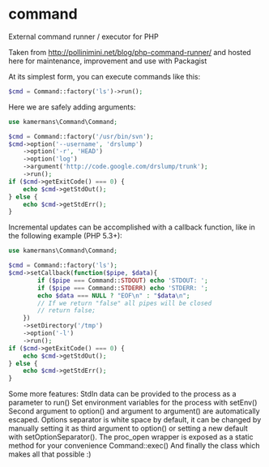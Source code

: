 command
=======

External command runner / executor for PHP

Taken from http://pollinimini.net/blog/php-command-runner/ and hosted here for maintenance, improvement and use with Packagist

At its simplest form, you can execute commands like this:

```php
$cmd = Command::factory('ls')->run();
```

Here we are safely adding arguments:

```php
use kamermans\Command\Command;

$cmd = Command::factory('/usr/bin/svn');
$cmd->option('--username', 'drslump')
    ->option('-r', 'HEAD')
    ->option('log')
    ->argument('http://code.google.com/drslump/trunk');
    ->run();
if ($cmd->getExitCode() === 0) {
    echo $cmd->getStdOut();
} else {
    echo $cmd->getStdErr();
}
```

Incremental updates can be accomplished with a callback function, like in the following example (PHP 5.3+):

```php
use kamermans\Command\Command;

$cmd = Command::factory('ls');
$cmd->setCallback(function($pipe, $data){
        if ($pipe === Command::STDOUT) echo 'STDOUT: ';
        if ($pipe === Command::STDERR) echo 'STDERR: ';
        echo $data === NULL ? "EOF\n" : "$data\n";
        // If we return "false" all pipes will be closed
        // return false;
    })
    ->setDirectory('/tmp')
    ->option('-l')
    ->run();
if ($cmd->getExitCode() === 0) {
    echo $cmd->getStdOut();
} else {
    echo $cmd->getStdErr();
}
```

Some more features:
StdIn data can be provided to the process as a parameter to run()
Set environment variables for the process with setEnv()
Second argument to option() and argument to argument() are automatically escaped.
Options separator is white space by default, it can be changed by manually setting it as third argument to option() or setting a new default with setOptionSeparator().
The proc_open wrapper is exposed as a static method for your convenience Command::exec()
And finally the class which makes all that possible :)